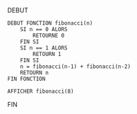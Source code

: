 DEBUT

    DEBUT FONCTION fibonacci(n)
        SI n == 0 ALORS
            RETOURNE 0
        FIN SI
        SI n == 1 ALORS
            RETOURN 1
        FIN SI
        n = fibonacci(n-1) + fibonacci(n-2)
        RETOURN n
    FIN FONCTION

    AFFICHER fibonacci(8)

FIN
